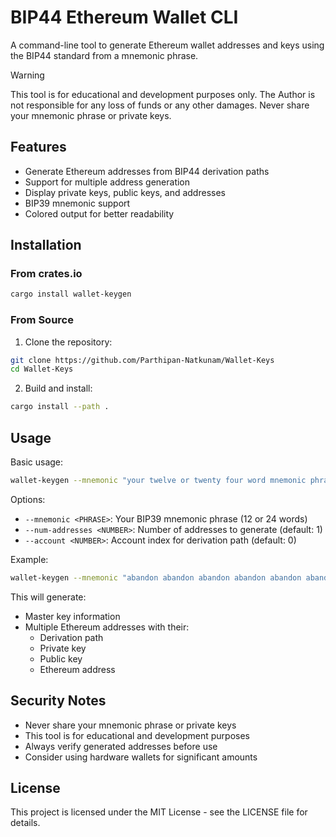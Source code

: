# BIP44 Ethereum Wallet CLI

A command-line tool to generate Ethereum wallet addresses and keys using the BIP44 standard from a mnemonic phrase.

>[!WARNING]
>This tool is for educational and development purposes only. The Author is not responsible for any loss of funds or any other damages. Never share your mnemonic phrase or private keys.

## Features

- Generate Ethereum addresses from BIP44 derivation paths
- Support for multiple address generation
- Display private keys, public keys, and addresses
- BIP39 mnemonic support
- Colored output for better readability

## Installation

### From crates.io

```bash
cargo install wallet-keygen
```

### From Source

1. Clone the repository:

```bash
git clone https://github.com/Parthipan-Natkunam/Wallet-Keys
cd Wallet-Keys
```

2. Build and install:

```bash
cargo install --path .
```

## Usage

Basic usage:

```bash
wallet-keygen --mnemonic "your twelve or twenty four word mnemonic phrase"
```

Options:

- `--mnemonic <PHRASE>`: Your BIP39 mnemonic phrase (12 or 24 words)
- `--num-addresses <NUMBER>`: Number of addresses to generate (default: 1)
- `--account <NUMBER>`: Account index for derivation path (default: 0)

Example:

```bash
wallet-keygen --mnemonic "abandon abandon abandon abandon abandon abandon abandon abandon abandon abandon abandon about" --num-addresses 3
```

This will generate:

- Master key information
- Multiple Ethereum addresses with their:
  - Derivation path
  - Private key
  - Public key
  - Ethereum address

## Security Notes

- Never share your mnemonic phrase or private keys
- This tool is for educational and development purposes
- Always verify generated addresses before use
- Consider using hardware wallets for significant amounts

## License

This project is licensed under the MIT License - see the LICENSE file for details.
